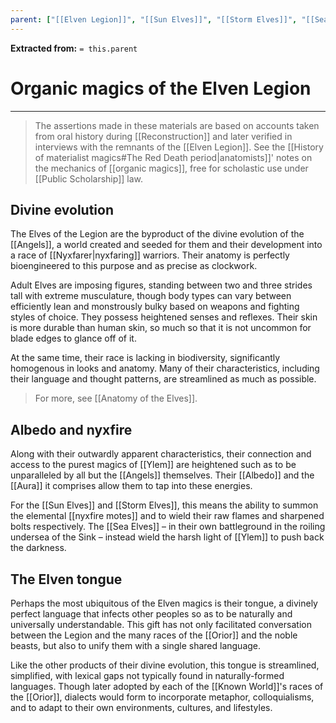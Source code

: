 ```yaml
---
parent: ["[[Elven Legion]]", "[[Sun Elves]]", "[[Storm Elves]]", "[[Sea Elves]]", "[[Organic magics]]"]
---
```

**Extracted from:** `= this.parent`
# Organic magics of the Elven Legion

---

> The assertions made in these materials are based on accounts taken from oral history during [[Reconstruction]] and later verified in interviews with the remnants of the [[Elven Legion]]. See the [[History of materialist magics#The Red Death period|anatomists]]' notes on the mechanics of [[organic magics]], free for scholastic use under [[Public Scholarship]] law.

## Divine evolution

The Elves of the Legion are the byproduct of the divine evolution of the [[Angels]], a world created and seeded for them and their development into a race of [[Nyxfarer|nyxfaring]] warriors. Their anatomy is perfectly bioengineered to this purpose and as precise as clockwork.

Adult Elves are imposing figures, standing between two and three strides tall with extreme musculature, though body types can vary between efficiently lean and monstrously bulky based on weapons and fighting styles of choice. They possess heightened senses and reflexes. Their skin is more durable than human skin, so much so that it is not uncommon for blade edges to glance off of it.

At the same time, their race is lacking in biodiversity, significantly homogenous in looks and anatomy. Many of their characteristics, including their language and thought patterns, are streamlined as much as possible.

> For more, see [[Anatomy of the Elves]].

## Albedo and nyxfire

Along with their outwardly apparent characteristics, their connection and access to the purest magics of [[Ylem]] are heightened such as to be unparalleled by all but the [[Angels]] themselves. Their [[Albedo]] and the [[Aura]] it comprises allow them to tap into these energies.

For the [[Sun Elves]] and [[Storm Elves]], this means the ability to summon the elemental [[nyxfire motes]] and to wield their raw flames and sharpened bolts respectively. The [[Sea Elves]] – in their own battleground in the roiling undersea of the Sink – instead wield the harsh light of [[Ylem]] to push back the darkness.

## The Elven tongue

Perhaps the most ubiquitous of the Elven magics is their tongue, a divinely perfect language that infects other peoples so as to be naturally and universally understandable. This gift has not only facilitated conversation between the Legion and the many races of the [[Orior]] and the noble beasts, but also to unify them with a single shared language.

Like the other products of their divine evolution, this tongue is streamlined, simplified, with lexical gaps not typically found in naturally-formed languages. Though later adopted by each of the [[Known World]]'s races of the [[Orior]], dialects would form to incorporate metaphor, colloquialisms, and to adapt to their own environments, cultures, and lifestyles.